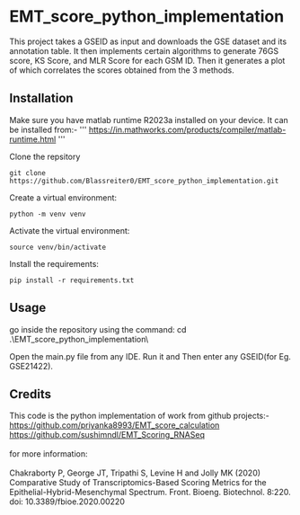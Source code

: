 # EMT_score_python_implementation

This project takes a GSEID as input and downloads the GSE dataset and its annotation table. It then implements certain algorithms to generate 76GS score, KS Score, and MLR Score for each GSM ID. Then it generates a plot of which correlates the scores obtained from the 3 methods.


## Installation

Make sure you have matlab runtime R2023a installed on your device. It can be installed from:-
'''
https://in.mathworks.com/products/compiler/matlab-runtime.html
'''

Clone the repsitory
```
git clone https://github.com/Blassreiter0/EMT_score_python_implementation.git
```

Create a virtual environment:
```
python -m venv venv
```

Activate the virtual environment:
```
source venv/bin/activate
```

Install the requirements:
```
pip install -r requirements.txt
```


## Usage

go inside the repository using the command:
cd .\EMT_score_python_implementation\

Open the main.py file from any IDE. Run it and Then enter any GSEID(for Eg. GSE21422).


## Credits

This code is the python implementation of work from github projects:-<br>
https://github.com/priyanka8993/EMT_score_calculation<br>
https://github.com/sushimndl/EMT_Scoring_RNASeq<br>
<br>
for more information:<br><br>
Chakraborty P, George JT, Tripathi S, Levine H and Jolly MK (2020) Comparative Study of Transcriptomics-Based Scoring Metrics for the Epithelial-Hybrid-Mesenchymal Spectrum. Front. Bioeng. Biotechnol. 8:220. doi: 10.3389/fbioe.2020.00220
